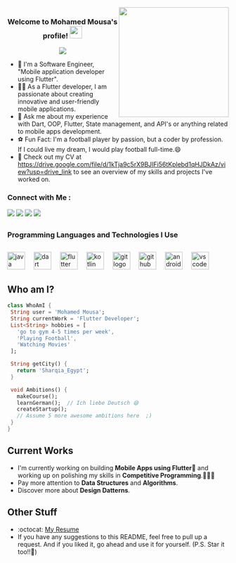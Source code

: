 
<img width="250" align="right" src="https://c.tenor.com/_DOBjnGspYAAAAAM/code-coding.gif">

<h3 align="center">
  Welcome to Mohamed Mousa's profile!
  <img src="https://media.giphy.com/media/hvRJCLFzcasrR4ia7z/giphy.gif" width="28">
</h3>

<!-- Typing SVG by DenverCoder1 - https://github.com/DenverCoder1/readme-typing-svg -->
<p align="center">
  <a href="https://github.com/DenverCoder1/readme-typing-svg"><img src="https://readme-typing-svg.herokuapp.com/?lines=Mobile%20Application%20developer;Always%20learning%20new%20things&font=Fira%20Code&center=true&width=440&height=45&color=f75c7e&vCenter=true&size=22"></a>
</p> 

- 🏢 I'm a Software Engineer, "Mobile application developer using Flutter".
- 👨‍💻 As a Flutter developer, I am passionate about creating innovative and user-friendly mobile applications.
- 💬 Ask me about my experience with Dart, OOP, Flutter, State management, and API's or anything related to mobile apps development.
- ⚽ Fun Fact: I'm a football player by passion, but a coder by profession. If I could live my dream, I would play football full-time.😄
- 👀 Check out my CV at https://drive.google.com/file/d/1kTja9c5rX9BJIFi56tKplebd1qHJDkAz/view?usp=drive_link to see an overview of my skills and projects I've worked on.


### Connect with Me :


<a href="https://www.linkedin.com/in/mohamed-mousa-b1946a24a/" target="_blank"><img src="https://img.shields.io/badge/-Mohamed%20Mousa-0077B5?style=for-the-badge&logo=Linkedin&logoColor=white"/></a>
<a href = "mailto:mohamedmousa200188@gmail.com"><img src="https://img.shields.io/badge/-Mohamed%20Mousa-%23333?style=for-the-badge&logo=gmail&logoColor=white" target="_blank"></a>
<a href="https://wa.me/201206874829" target="_blank"><img src="https://img.shields.io/badge/-Mohamed%20Mousa-1a2a2b?style=for-the-badge&logo=WhatsApp&logoColor=green"/></a>
<a href="https://t.me/+201206874829" target="_blank"><img src="https://img.shields.io/badge/-Mohamed%20Mousa-042938?style=for-the-badge&logo=telegram&logoColor=white"/></a>


 ##
 ### Programming Languages and Technologies I Use
 ##
<div align="left">
  
  <img src="https://skillicons.dev/icons?i=java" height="40" alt="java logo"  />
  <img width="12" />
  <img src="https://skillicons.dev/icons?i=dart" height="40" alt="dart logo"  />
  <img width="12" />
  <img src="https://skillicons.dev/icons?i=flutter" height="40" alt="flutter logo"  />
  <img width="12" />
   <img src="https://skillicons.dev/icons?i=kotlin" height="40" alt="kotlin logo"  />
  <img width="12" />
  <img src="https://cdn.simpleicons.org/git/F05032" height="40" alt="git logo"  />
  <img width="12" />
  <img src="https://skillicons.dev/icons?i=github" height="40" alt="github logo"  />
  <img width="12" />
  <img src="https://skillicons.dev/icons?i=androidstudio" height="40" alt="androidstudio logo"  />
  <img width="12" />
  <img src="https://skillicons.dev/icons?i=vscode" height="40" alt="vscode logo"  />
  
</div>

 ## Who am I?
 ```dart
 class WhoAmI {
  String user = 'Mohamed Mousa';
  String currentWork = 'Flutter Developer';
  List<String> hobbies = [
    'go to gym 4-5 times per week',
    'Playing Football',
    'Watching Movies'
  ];

  String getCity() {
    return 'Sharqia_Egypt';
  }

  void Ambitions() {
    makeCourse();
    learnGerman();  // Ich liebe Deutsch 😄
    createStartup();
    // Assume 5 more awesome ambitions here  ;)
  }
}

 ```



## Current Works

 * I'm currently working on building **Mobile Apps using Flutter**📲 and working up on polishing my skills in **Competitive Programming**.👨🏽‍💻
 * Pay more attention to **Data Structures** and **Algorithms**.
 * Discover more about **Design Datterns**.
 
## Other Stuff
  - :octocat: [My Resume](https://drive.google.com/file/d/1kTja9c5rX9BJIFi56tKplebd1qHJDkAz/view?usp=drive_link)
  - If you have any suggestions to this README, feel free to pull up a request. And if you liked it, go ahead and use it for yourself. (P.S. Star it too!!🥰)
 
 

